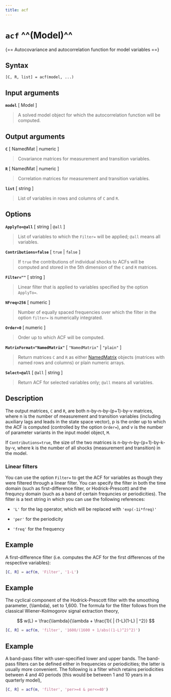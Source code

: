 ```yaml
---
title: acf
---
```


# `acf` ^^(Model)^^

{== Autocovariance and autocorrelation function for model variables ==}


## Syntax 

    [C, R, list] = acf(model, ...)


## Input arguments 

__`model`__ [ Model ]
> 
> A solved model object for which the autocorrelation function will be
> computed.
> 


## Output arguments 


__`C`__ [ NamedMat | numeric ]
> 
> Covariance matrices for measurement and transition variables.
> 

__`R`__ [ NamedMat | numeric ]
> 
> Correlation matrices for measurement and transition variables.
> 

__`list`__ [ string ]
> 
> List of variables in rows and columns of `C` and `R`.
> 

## Options 

__`ApplyTo=@all`__ [ string | `@all` ]
> 
> List of variables to which the `Filter=` will be applied; `@all` means
> all variables.
> 

__`Contributions=false`__ [ `true` | `false` ]
> 
> If `true` the contributions of individual shocks to ACFs will be computed
> and stored in the 5th dimension of the `C` and `R` matrices.
> 

__`Filter=""`__ [ string ]
> 
> Linear filter that is applied to variables specified by the option
>`ApplyTo=`.
> 

__`NFreq=256`__ [ numeric ]
> 
> Number of equally spaced frequencies over which the filter in the option
> `filter=` is numerically integrated.
> 


__`Order=0`__ [ numeric ]
> 
> Order up to which ACF will be computed.
> 

__`MatrixFormat="NamedMatrix"`__ [ `"NamedMatrix"` | `"plain"` ] 
> 
> Return matrices `C` and `R` as either
> [NamedMatrix](../../DataManagement/@NamedMatrix/index.md) objects
> (matrices with named rows and columns) or plain numeric arrays.
> 

__`Select=@all`__ [ `@all` | string ]
> 
> Return ACF for selected variables only; `@all` means all variables.
> 

## Description 

The output matrices, `C` and `R`, are both n-by-n-by-(p+1)-by-v matrices,
where n is the number of measurement and transition variables (including
auxiliary lags and leads in the state space vector), p is the order up to
which the ACF is computed (controlled by the option `Order=`), and v is
the number of parameter variants in the input model object, `M`.

If `Contributions=true`, the size of the two matrices is
n-by-n-by-(p+1)-by-k-by-v, where k is the number of all shocks
(measurement and transition) in the model.


### Linear filters


You can use the option `Filter=` to get the ACF for variables as though
they were filtered through a linear filter. You can specify the filter in
both the time domain (such as first-difference filter, or
Hodrick-Prescott) and the frequncy domain (such as a band of certain
frequncies or periodicities). The filter is a text string in which you
can use the following references:

* `'L'` for the lag operator, which will be replaced with `'exp(-1i*freq)'`

* `'per'` for the periodicity

* `'freq'` for the frequency


## Example


A first-difference filter (i.e. computes the ACF for the first
differences of the respective variables):

```matlab
[C, R] = acf(m, 'Filter', '1-L')
```


## Example


The cyclical component of the Hodrick-Prescott filter with the smoothing
parameter, \(\lambda\), set to 1,600. The formula for the filter follows
from the classical Wiener-Kolmogorov signal extraction theory, 

$$
w(L) = \frac{\lambda}{\lambda + \frac{1}{ | (1-L)(1-L) | ^2}}
$$

```matlab
[C, R] = acf(m, 'filter', '1600/(1600 + 1/abs((1-L)^2)^2)')
```


## Example


A band-pass filter with user-specified lower and upper bands. The
band-pass filters can be defined either in frequencies or periodicities;
the latter is usually more convenient. The following is a filter which
retains periodicities between 4 and 40 periods (this would be between 1
and 10 years in a quarterly model), 

```matlab
[C, R] = acf(m, 'filter', 'per>=4 & per<=40')
```


